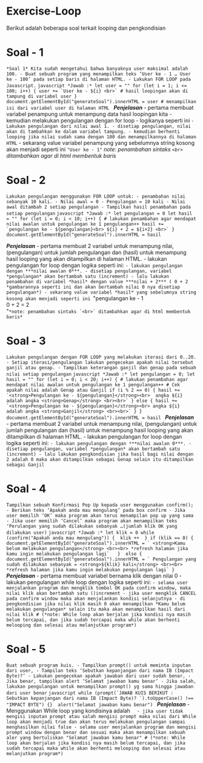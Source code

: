 # Exercise-Loop
Berikut adalah beberapa soal terkait looping dan pengkondisian

# Soal - 1
``
    *Soal 1*
    Kita sudah mengetahui bahwa banyaknya user maksimal adalah 100.
    - Buat sebuah program yang menampilkan teks ‘User ke - 1 … User ke - 100’ pada setiap baris di halaman HTML.
    - Lakukan FOR LOOP pada Javascript.
``
``javascript
    *Jawab :*
    let user = ""
    for (let i = 1; i <= 100; i++) {
        user += `User ke - ${i} <br>`
        # hasil loopingan akan di tampung di variabel user
    }
    document.getElementById("generateSoal").innerHTML = user
    # menampilkan isi dari variabel user di halaman HTML
``
***Penjelasan***
    - pertama membuat variabel penampung untuk menampung data hasil loopingan kita
    - kemudian melakukan pengulangan dengan for loop
    - logikanya seperti ini 
      ``
        - Lakukan pengulangan dari nilai awal 1.
        - disetiap pengulangan, nilai akan di tambahkan ke dalam variabel tampung.
        - kemudian berhenti looping jika nilai sudah sama dengan 100 dan menampilkannya di halaman HTML
      ``
    - sekarang value variabel penampung yang sebelumnya string kosong akan menjadi seperti ini 
    ``"User ke - 1"`` *note: penambahan sintaks ``<br>`` ditambahkan agar di html membentuk baris*

# Soal - 2
``
    Lakukan pengulangan menggunakan FOR LOOP untuk:
    - penambahan nilai sebanyak 10 kali.
    - Nilai awal = 0
    - Pengulangan = 10 kali
    - Nilai awal ditambah 2 setiap pengulangan
    - Tampilkan hasil penambahan pada setiap pengulangan
``
``javascript
    *Jawab :*
    let pengulangan = 0
    let hasil = ""
    for (let i = 0; i < 10; i++) {
        # lakukan penambahan agar mendapat nilai awalan untuk pengulangan ke 1
        pengulangan++
        hasil += `pengulangan ke - ${pengulangan}<br> ${i} + 2 = ${i+2} <br>`
    }
    document.getElementById("generateSoal").innerHTML = hasil
``


***Penjelasan***
    - pertama membuat 2 variabel untuk menampung nilai, (pengulangan) untuk jumlah pengulangan dan (hasil) untuk menampung hasil looping yang akan ditampilkan di halaman HTML.
    - lakukan pengulangan for loop dengan logika seperti ini:
    ``
        - lakukan pengulangan dengan ***nilai awalan 0***.
        - disetiap pengulangan, variabel *pengulangan* akan bertambah satu (increment)
        - lalu lakukan penambahan di variabel *hasil* dengan value ***nilai + 2*** ( 0 + 2 *gambarannya seperti ini dan akan bertambah nilai 0 nya disetiap pengulangan*)
        - sekarang value variabel *hasil* yang sebelumnya string kosong akan menjadi seperti ini 
        ``"pengulangan ke - 1 <br> 0 + 2 = 2 <br>"`` *note: penambahan sintaks `<br>` ditambahkan agar di html membentuk baris*
    ``

# Soal - 3
``
    Lakukan pengulangan dengan FOR LOOP yang melakukan iterasi dari 0..20.
    - Setiap iterasi/pengulangan lakukan pengecekan apakah nilai tersebut ganjil atau genap.
    - Tampilkan keterangan ganjil dan genap pada sebuah nilai setiap pengulangan
``
``javascript
    *Jawab :*
    let pengulangan = 0;
    let hasil = ""
    for (let i = 0; i < 20; i++) {
        # lakukan penambahan agar mendapat nilai awalan untuk pengulangan ke 1
        pengulangan++
        # Cek apakah nilai adalah Genap atau Ganjil
        if (i % 2 == 0) {
            hasil += `<strong>Pengulangan ke - ${pengulangan}</strong><br> 
            angka ${i} adalah angka <strong>Genap</strong> <br><br>`
        } else {
            hasil += `<strong>Pengulangan ke - ${pengulangan}</strong><br>
            angka ${i} adalah angka <strong>Ganjil</strong> <br><br>`
        }
    }
    document.getElementById("generateSoal").innerHTML = hasil
``
***Penjelasan***
    - pertama membuat 2 variabel untuk menampung nilai, (pengulangan) untuk jumlah pengulangan dan (hasil) untuk menampung hasil looping yang akan ditampilkan di halaman HTML.
    - lakukan pengulangan for loop dengan logika seperti ini:
    ``
        - lakukan pengulangan dengan ***nilai awalan 0***.
        - disetiap pengulangan, variabel *pengulangan* akan bertambah satu (increment)
        - lalu lakukan pengkondisian jika hasil bagi nilai dengan 2 adalah 0 maka akan ditampilkan sebagai Genap selain itu ditampilkan sebagai Ganjil
    ``
    
# Soal - 4
``
    Tampilkan sebuah Konfirmasi Pop Up kepada user menggunakan confirm();
    - Berikan teks ‘Apakah anda mau mengulang’ pada box confirm
    - Jika user memilih ‘OK’ maka program akan terus menampilan pop up yang sama
    - Jika user memilih ‘Cancel’ maka program akan menampilkan teks ‘Perulangan yang sudah dilakukan sebanyak …(jumlah klik OK yang dilakukan user)
``
``javascript
    *Jawab :*
    let klik = 0
    while (confirm("Apakah anda mau mengulang")) { 
        klik ++ 
    }
    if (klik == 0) {
        document.getElementById("generateSoal").innerHTML = `
        <strong>Kamu belum melakukan pengulangan</strong> <br><br>
        *refresh halaman jika kamu ingin melakukan pengulangan lagi`  
    } 
    else {
        document.getElementById("generateSoal").innerHTML = `
        Pengulangan yang sudah dilakukan sebanyak = <strong>${klik} kali</strong> <br><br>
        *refresh halaman jika kamu ingin melakukan pengulangan lagi`
    }
``
***Penjelasan***
    - pertama membuat variabel bernama klik dengan nilai 0
    - lakukan pengulangan while loop dengan logika seperti ini:
    ``
        - selama user menjalankan program dan mengklik tombol OK pada confirm window, maka nilai klik akan bertambah satu ()increment
        - jika user mengklik CANCEL pada confirm window maka akan menjalankan kondisi selanjutnya
        - di pengkondisian jika nilai klik masih 0 akan menampilkan *Kamu belum melakukan pengulangan* selain itu maka akan menampilkan hasil dari nilai klik
        # (*note: While loop akan berjalan jika kondisi nya masih belum tercapai, dan jika sudah tercapai maka while akan berhenti melooping dan selesai atau melanjutkan program*)
    ``

# Soal - 5
``
    Buat sebuah program kuis.
    - Tampilkan prompt() untuk meminta inputan dari user,
    - Tampilan teks ‘Sebutkan kepanjangan dari nama IB (Impact Byte)?’
    - Lakukan pengecekan apakah jawaban dari user sudah benar,
    - Jika benar, tampilkan alert ‘Selamat jawaban kamu benar’
    - Jika salah, lakukan pengulangan untuk menampilkan prompt() yg sama hingga jawaban dari user benar
``
``javascript
    while (prompt(`JAWAB KUIS BERIKUT :
        Sebutkan kepanjangan dari nama IB (Impact Byte)?
        `).toUpperCase() !== "IMPACT BYTE") {} 
    alert("Selamat jawaban kamu benar")
``
***Penjelasan***
    - Menggunakan While loop yang kondisinya adalah
    ``  
        - jika user tidak mengisi inputan prompt atau salah mengisi prompt maka nilai dari While loop akan menjadi true dan akan terus melakukan pengulangan sampai menghasilkan nilai false
        - selama user menjalankan program dan mengisi prompt window dengan benar dan sesuai maka akan menampilkan sebuah aler yang bertuliskan "Selamat jawaban kamu benar"
        # (*note: While loop akan berjalan jika kondisi nya masih belum tercapai, dan jika sudah tercapai maka while akan berhenti melooping dan selesai atau melanjutkan program*)
    ``